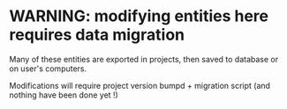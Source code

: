 # WARNING: modifying entities here requires data migration

Many of these entities are exported in projects, then saved to database or on user's computers.        

Modifications will require project version bumpd + migration script (and nothing have been done yet !)    



